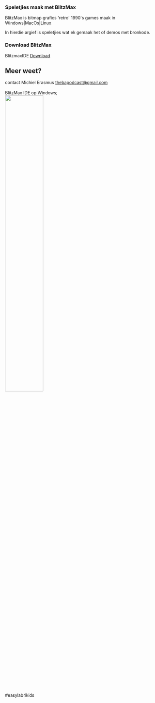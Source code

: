 ### Speletjies maak met BlitzMax<br/>
BlitzMax is bitmap grafics 'retro' 1990's games maak in Windows|MacOs|Linux<br/>

In hierdie argief is speletjies wat ek gemaak het of demos met bronkode.<br/>

### Download BlitzMax
BlitzmaxIDE <a href="http://www.blitzmax.net/wordpress/download/">Download</a>

Meer weet?
---
contact Michiel Erasmus thebapodcast@gmail.com<br/>
<br/>
BlitzMax IDE op Windows;<br/>
<img src="https://d2.alternativeto.net/dist/s/506201e6-7504-e011-aa71-0200d897d049_1_full.png?format=jpg&width=1600&height=1600&mode=min&upscale=false" width="50%" height="50%"><br/>
<br/>
#easylab4kids
<br/>
